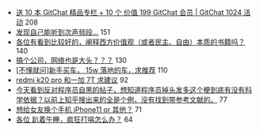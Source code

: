 - [送 10 本 GitChat 精品专栏 + 10 个 价值 199 GitChat 会员 | GitChat 1024 活动](https://www.v2ex.com/t/611619) 208
- [发现自己能听到次声频段...](https://www.v2ex.com/t/611607) 151
- [各位有看到比较好的，阐释西方价值观（或者民主、自由）本质的书籍吗？](https://www.v2ex.com/t/611612) 140
- [搞个公司，网络也是大头？？？](https://www.v2ex.com/t/611626) 130
- [[不懂就问]新手买车， 15w 落地的车，求推荐](https://www.v2ex.com/t/611634) 110
- [redmi k20 pro 和一加 7T 求建议](https://www.v2ex.com/t/611608) 92
- [今天看到反对程序员自黑的帖子，想知道程序员掉头发多这个梗到底有没有科学依据？以前上知乎搜出来的全是个例，没有找到带参考文献的。](https://www.v2ex.com/t/611604) 77
- [想给女友换个手机 iPhone11 or 其他？](https://www.v2ex.com/t/611728) 71
- [各位 趴着午睡，疯狂打嗝怎么办？](https://www.v2ex.com/t/611723) 64